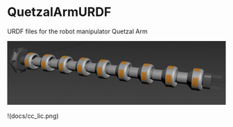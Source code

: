 # QuetzalArmURDF
URDF files for the robot manipulator Quetzal Arm 


![Quetzal arm](docs/QuetzalArm.jpeg)


!(docs/cc_lic.png)
